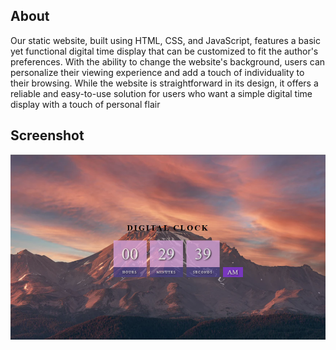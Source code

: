 ## About
Our static website, built using HTML, CSS, and JavaScript, features a basic yet functional digital time display that can be customized to fit the author's preferences. With the ability to change the website's background, users can personalize their viewing experience and add a touch of individuality to their browsing. While the website is straightforward in its design, it offers a reliable and easy-to-use solution for users who want a simple digital time display with a touch of personal flair
## Screenshot
![Digital Clock](https://github.com/Meshydra/Digital-Time-Display/blob/main/image.png?raw=true)
